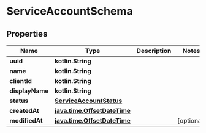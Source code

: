 
# ServiceAccountSchema

## Properties
Name | Type | Description | Notes
------------ | ------------- | ------------- | -------------
**uuid** | **kotlin.String** |  | 
**name** | **kotlin.String** |  | 
**clientId** | **kotlin.String** |  | 
**displayName** | **kotlin.String** |  | 
**status** | [**ServiceAccountStatus**](ServiceAccountStatus.md) |  | 
**createdAt** | [**java.time.OffsetDateTime**](java.time.OffsetDateTime.md) |  | 
**modifiedAt** | [**java.time.OffsetDateTime**](java.time.OffsetDateTime.md) |  |  [optional]



